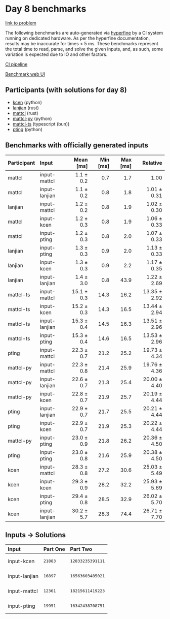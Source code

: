 # Day 8 benchmarks

[link to problem](https://adventofcode.com/2023/day/8)

The following benchmarks are auto-generated via
[hyperfine](https://github.com/sharkdp/hyperfine) by a CI system running on
dedicated hardware. As per the hyperfine documentation, results may be
inaccurate for times < 5 ms. These benchmarks represent the total time to read,
parse, and solve the given inputs, and, as such, some variation is expected due
to IO and other factors.

[CI pipeline](http://ci.papercode.net:8080/teams/main/pipelines/aoc2023)

[Benchmark web UI](https://aoc.ancalagon.black)


## Participants (with solutions for day 8)

- [kcen](https://github.com/kcen/aoc2023) (python)
- [lanjian](https://github.com/lanjian/aoc-2023) (rust)
- [mattcl](https://github.com/mattcl/aoc2023) (rust)
- [mattcl-py](https://github.com/mattcl/aoc2023-py) (python)
- [mattcl-ts](https://github.com/mattcl/aoc2023-js) (typescript (bun))
- [pting](https://github.com/pting/aoc2023) (python)


## Benchmarks with officially generated inputs

| Participant | Input | Mean [ms] | Min [ms] | Max [ms] | Relative |
|:---|:---|---:|---:|---:|---:|
| mattcl | input-mattcl | 1.1 ± 0.2 | 0.7 | 1.7 | 1.00 |
| mattcl | input-lanjian | 1.1 ± 0.2 | 0.8 | 1.8 | 1.01 ± 0.31 |
| lanjian | input-mattcl | 1.2 ± 0.2 | 0.8 | 1.9 | 1.02 ± 0.30 |
| mattcl | input-kcen | 1.2 ± 0.3 | 0.8 | 1.9 | 1.06 ± 0.33 |
| mattcl | input-pting | 1.2 ± 0.3 | 0.8 | 2.0 | 1.07 ± 0.33 |
| lanjian | input-pting | 1.3 ± 0.3 | 0.9 | 2.0 | 1.13 ± 0.33 |
| lanjian | input-kcen | 1.3 ± 0.3 | 0.9 | 2.2 | 1.17 ± 0.35 |
| lanjian | input-lanjian | 1.4 ± 3.0 | 0.8 | 43.9 | 1.22 ± 2.69 |
| mattcl-ts | input-mattcl | 15.1 ± 0.3 | 14.3 | 16.2 | 13.35 ± 2.92 |
| mattcl-ts | input-kcen | 15.2 ± 0.3 | 14.3 | 16.5 | 13.44 ± 2.94 |
| mattcl-ts | input-lanjian | 15.3 ± 0.4 | 14.5 | 16.3 | 13.51 ± 2.96 |
| mattcl-ts | input-pting | 15.3 ± 0.4 | 14.6 | 16.5 | 13.53 ± 2.96 |
| pting | input-mattcl | 22.3 ± 0.7 | 21.2 | 25.2 | 19.73 ± 4.34 |
| mattcl-py | input-mattcl | 22.3 ± 0.8 | 21.4 | 25.9 | 19.76 ± 4.36 |
| mattcl-py | input-lanjian | 22.6 ± 0.7 | 21.3 | 25.4 | 20.00 ± 4.40 |
| mattcl-py | input-kcen | 22.8 ± 0.7 | 21.9 | 25.7 | 20.19 ± 4.44 |
| pting | input-lanjian | 22.9 ± 0.7 | 21.7 | 25.5 | 20.21 ± 4.44 |
| pting | input-kcen | 22.9 ± 0.7 | 21.9 | 25.3 | 20.22 ± 4.44 |
| mattcl-py | input-pting | 23.0 ± 0.9 | 21.8 | 26.2 | 20.36 ± 4.50 |
| pting | input-pting | 23.0 ± 0.8 | 21.6 | 25.9 | 20.38 ± 4.50 |
| kcen | input-mattcl | 28.3 ± 0.8 | 27.2 | 30.6 | 25.03 ± 5.49 |
| kcen | input-kcen | 29.3 ± 0.9 | 28.2 | 32.2 | 25.93 ± 5.69 |
| kcen | input-pting | 29.4 ± 0.8 | 28.5 | 32.9 | 26.02 ± 5.70 |
| kcen | input-lanjian | 30.2 ± 5.7 | 28.3 | 74.4 | 26.71 ± 7.70 |


## Inputs -> Solutions

| Input | Part One | Part Two |
|:---|:---|:---|
|input-kcen|<pre>21883</pre>|<pre>12833235391111</pre>|
|input-lanjian|<pre>16897</pre>|<pre>16563603485021</pre>|
|input-mattcl|<pre>12361</pre>|<pre>18215611419223</pre>|
|input-pting|<pre>19951</pre>|<pre>16342438708751</pre>|